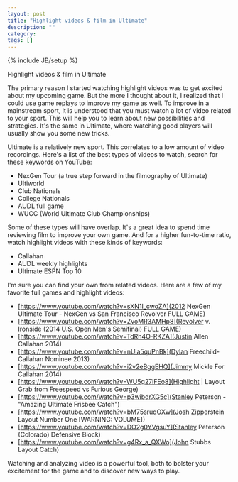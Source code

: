 ```yaml
---
layout: post
title: "Highlight videos & film in Ultimate"
description: ""
category: 
tags: []
---
```

{% include JB/setup %}

Highlight videos & film in Ultimate

The primary reason I started watching highlight videos was to get excited about my upcoming game. But the more I thought about it, I realized that I could use game replays to improve my game as well. To improve in a mainstream sport, it is understood that you must watch a lot of video related to your sport. This will help you to learn about new possibilities and strategies. It's the same in Ultimate, where watching good players will usually show you some new tricks.

Ultimate is a relatively new sport. This correlates to a low amount of video recordings. Here's a list of the best types of videos to watch, search for these keywords on YouTube:

- NexGen Tour (a true step forward in the filmography of Ultimate)
- Ultiworld
- Club Nationals
- College Nationals
- AUDL full game
- WUCC (World Ultimate Club Championships)

Some of these types will have overlap. It's a great idea to spend time reviewing film to improve your own game. And for a higher fun-to-time ratio, watch highlight videos with these kinds of keywords:

- Callahan
- AUDL weekly highlights
- Ultimate ESPN Top 10

I'm sure you can find your own from related videos. Here are a few of my favorite full games and highlight videos:

- [https://www.youtube.com/watch?v=sXN1I_cwoZA](2012 NexGen Ultimate Tour - NexGen vs San Francisco Revolver FULL GAME)
- [https://www.youtube.com/watch?v=ZvoMR3AMHp8](Revolver v. Ironside (2014 U.S. Open Men's Semifinal) FULL GAME)
- [https://www.youtube.com/watch?v=TdRh4O-RKZA](Justin Allen Callahan 2014)
- [https://www.youtube.com/watch?v=nUia5quPnBk](Dylan Freechild- Callahan Nominee 2013)
- [https://www.youtube.com/watch?v=i2v2eBggEHQ](Jimmy Mickle For Callahan 2014)
- [https://www.youtube.com/watch?v=WU5g27iFEo8](Highlight | Layout Grab from Freespeed vs Furious George)
- [https://www.youtube.com/watch?v=p3wibdrXG5c](Stanley Peterson - "Amazing Ultimate Frisbee Catch")
- [https://www.youtube.com/watch?v=bM75sruqOXw](Josh Zipperstein Layout Number One [WARNING: VOLUME])
- [https://www.youtube.com/watch?v=DO2g0YVgsuY](Stanley Peterson (Colorado) Defensive Block)
- [https://www.youtube.com/watch?v=g4Rx_a_QXWo](John Stubbs Layout Catch)

Watching and analyzing video is a powerful tool, both to bolster your excitement for the game and to discover new ways to play.
